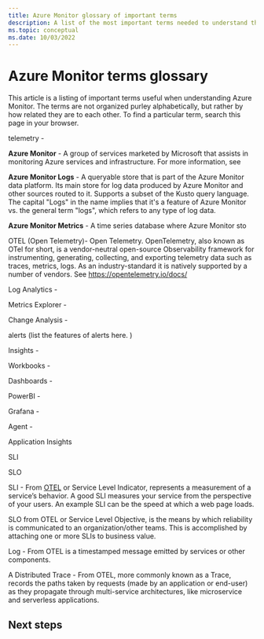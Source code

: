 ```yaml
---
title: Azure Monitor glossary of important terms
description: A list of the most important terms needed to understand the Azure Monitor product and related monitoring landscape 
ms.topic: conceptual
ms.date: 10/03/2022
---
```


# Azure Monitor terms glossary

This article is a listing of important terms useful when understanding Azure Monitor. The terms are not organized purley alphabetically, but rather by how related they are to each other. To find a particular term, search this page in your browser. 

telemetry - 

**Azure Monitor**  - A group of services marketed by Microsoft that assists in monitoring Azure services and infrastructure. For more information, see 

**Azure Monitor Logs** - A queryable store that is part of the Azure Monitor data platform. Its main store for log data produced by Azure Monitor and other sources routed to it. Supports a subset of the Kusto query language. The capital "Logs" in the name implies that it's a feature of Azure Monitor vs. the general term "logs", which refers to any type of log data.

**Azure Monitor Metrics** - A time series database where Azure Monitor sto

OTEL (Open Telemetry)- Open Telemetry.  OpenTelemetry, also known as OTel for short, is a vendor-neutral open-source Observability framework for instrumenting, generating, collecting, and exporting telemetry data such as traces, metrics, logs. As an industry-standard it is natively supported by a number of vendors. See https://opentelemetry.io/docs/

Log Analytics - 

Metrics Explorer - 

Change Analysis - 

alerts 
 (list the features of alerts here. )

Insights - 

Workbooks - 

Dashboards - 

PowerBI - 

Grafana - 

Agent -

Application Insights

SLI

SLO

SLI - From [OTEL](https://opentelemetry.io/docs/concepts/observability-primer/) or Service Level Indicator, represents a measurement of a service’s behavior. A good SLI measures your service from the perspective of your users. An example SLI can be the speed at which a web page loads.

SLO from OTEL or Service Level Objective, is the means by which reliability is communicated to an organization/other teams. This is accomplished by attaching one or more SLIs to business value.

Log - From OTEL is a timestamped message emitted by services or other components.

A Distributed Trace - From OTEL, more commonly known as a Trace, records the paths taken by requests (made by an application or end-user) as they propagate through multi-service architectures, like microservice and serverless applications.

## Next steps

